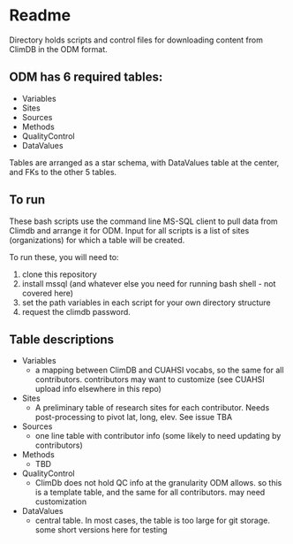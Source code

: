 # Readme

Directory holds scripts and control files for downloading content from ClimDB in the ODM format.

## ODM has 6 required tables:
- Variables
- Sites
- Sources
- Methods
- QualityControl
- DataValues

Tables are arranged as a star schema, with DataValues table at the center, and FKs to the other 5 tables.

## To run
These bash scripts use the command line MS-SQL client to pull data from Climdb and arrange it for ODM. 
Input for all scripts is a list of sites (organizations) for which a table will be created.

To run these, you will need to:
1. clone this repository
1. install mssql (and whatever else you need for running bash shell - not covered here)
2. set the path variables in each script for your own directory structure
3. request the climdb password. 


## Table descriptions
- Variables
  - a mapping between ClimDB and CUAHSI vocabs, so the same for all contributors. contributors may want to customize (see CUAHSI upload info elsewhere in this repo)
- Sites
  - A preliminary table of research sites for each contributor. Needs post-processing to pivot lat, long, elev. See issue TBA 
- Sources 
  - one line table with contributor info (some likely to need updating by contributors)
- Methods
  - TBD
- QualityControl
  - ClimDb does not hold QC info at the granularity ODM allows. so this is a template table, and the same for all contributors. may need customization
- DataValues
  - central table. In most cases, the table is too large for git storage. some short versions here for testing
